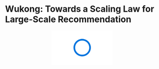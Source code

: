 

# Wukong: Towards a Scaling Law for Large-Scale Recommendation 


<div align=center><img src="./asset/Meta.gif" width = "200px"></div>

